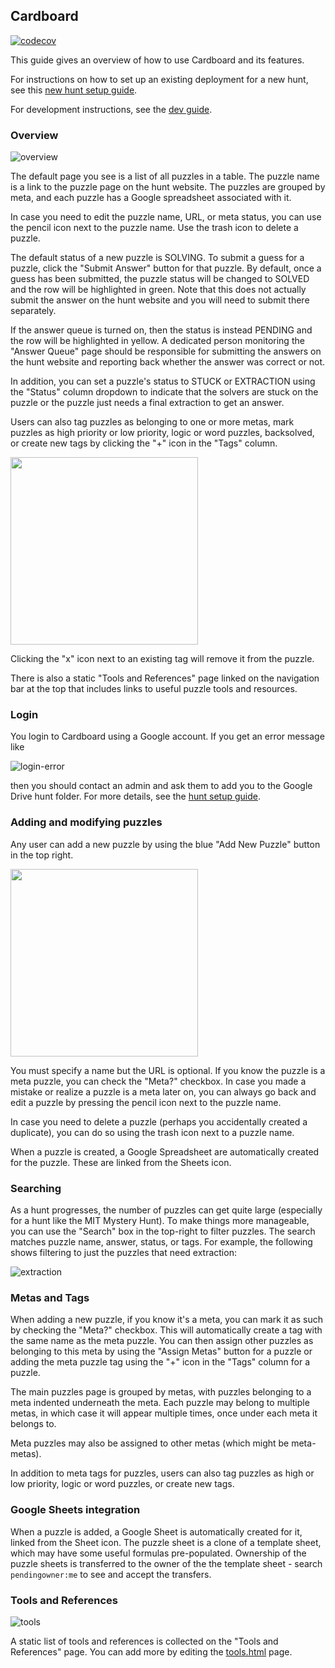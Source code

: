 ## Cardboard

[![codecov](https://codecov.io/gh/cardinalitypuzzles/cardboard/branch/master/graph/badge.svg)](https://codecov.io/gh/cardinalitypuzzles/cardboard)

This guide gives an overview of how to use Cardboard and its features.

For instructions on how to set up an existing deployment for a new hunt, see this [new hunt setup guide](new-hunt-setup.md).

For development instructions, see the [dev guide](dev-guide.md).

### Overview

![overview](https://user-images.githubusercontent.com/1312469/209477999-b9996cd5-e8c8-4020-8d74-007ebe5558cb.png)

The default page you see is a list of all puzzles in a table. The puzzle name is a link to the puzzle page on the hunt website. The puzzles are grouped by meta, and each puzzle has a Google spreadsheet associated with it.

In case you need to edit the puzzle name, URL, or meta status, you can use the pencil icon next to the puzzle name. Use the trash icon to delete a puzzle.

The default status of a new puzzle is SOLVING. To submit a guess for a puzzle, click the "Submit Answer" button for that puzzle. By default, once a guess has been submitted, the puzzle status will be changed to SOLVED and the row will be highlighted in green. Note that this does not actually submit the answer on the hunt website and you will need to submit there separately.

If the answer queue is turned on, then the status is instead PENDING and the row will be highlighted in yellow. A dedicated person monitoring the "Answer Queue" page should be responsible for submitting the answers on the hunt website and reporting back whether the answer was correct or not.

In addition, you can set a puzzle's status to STUCK or EXTRACTION using the "Status" column dropdown to indicate that the solvers are stuck on the puzzle or the puzzle just needs a final extraction to get an answer.

Users can also tag puzzles as belonging to one or more metas, mark puzzles as high priority or low priority, logic or word puzzles, backsolved, or create new tags by clicking the "+" icon in the "Tags" column.

<img src='https://user-images.githubusercontent.com/1312469/147149416-29dda7c5-bde5-4277-8866-9b9954980bcd.png' width='300'>

Clicking the "x" icon next to an existing tag will remove it from the puzzle.

There is also a static "Tools and References" page linked on the navigation bar at the top that includes links to useful puzzle tools and resources.

### Login

You login to Cardboard using a Google account. If you get an error message like

![login-error](https://user-images.githubusercontent.com/544734/71759638-0ef64900-2e7e-11ea-8362-73f789085547.png)

then you should contact an admin and ask them to add you to the Google Drive hunt folder. For more details, see the [hunt setup guide](new-hunt-setup.md#giving-a-new-user-access-to-cardboard).

### Adding and modifying puzzles

Any user can add a new puzzle by using the blue "Add New Puzzle" button in the top right.

<img src='https://user-images.githubusercontent.com/544734/71759777-3cdc8d00-2e80-11ea-9d49-48de77370976.png' width='300'>

You must specify a name but the URL is optional. If you know the puzzle is a meta puzzle, you can check the "Meta?" checkbox. In case you made a mistake or realize a puzzle is a meta later on, you can always go back and edit a puzzle by pressing the pencil icon next to the puzzle name.

In case you need to delete a puzzle (perhaps you accidentally created a duplicate), you can do so using the trash icon next to a puzzle name.

When a puzzle is created, a Google Spreadsheet are automatically created for the puzzle. These are linked from the Sheets icon.

### Searching

As a hunt progresses, the number of puzzles can get quite large (especially for a hunt like the MIT Mystery Hunt). To make things more manageable, you can use the "Search" box in the top-right to filter puzzles. The search matches puzzle name, answer, status, or tags. For example, the following shows filtering to just the puzzles that need extraction:

![extraction](https://user-images.githubusercontent.com/1312469/209478179-85516d11-9701-4cc5-b608-f5691cab1d5c.png)

### Metas and Tags

When adding a new puzzle, if you know it's a meta, you can mark it as such by checking the "Meta?" checkbox. This will automatically create a tag with the same name as the meta puzzle. You can then assign other puzzles as belonging to this meta by using the "Assign Metas" button for a puzzle or adding the meta puzzle tag using the "+" icon in the "Tags" column for a puzzle.

The main puzzles page is grouped by metas, with puzzles belonging to a meta indented underneath the meta. Each puzzle may belong to multiple metas, in which case it will appear multiple times, once under each meta it belongs to.

Meta puzzles may also be assigned to other metas (which might be meta-metas).

In addition to meta tags for puzzles, users can also tag puzzles as high or low priority, logic or word puzzles, or create new tags.

### Google Sheets integration

When a puzzle is added, a Google Sheet is automatically created for it, linked from the Sheet icon. The puzzle sheet is a clone of a template sheet, which may have some useful formulas pre-populated. Ownership of the puzzle sheets is transferred to the owner of the the template sheet - search `pendingowner:me` to see and accept the transfers.

### Tools and References

![tools](https://user-images.githubusercontent.com/1312469/209479516-9d2195d3-40b0-40d2-be35-11fccce7ef01.png)

A static list of tools and references is collected on the "Tools and References" page. You can add more by editing the [tools.html](hunts/templates/tools.html) page.
